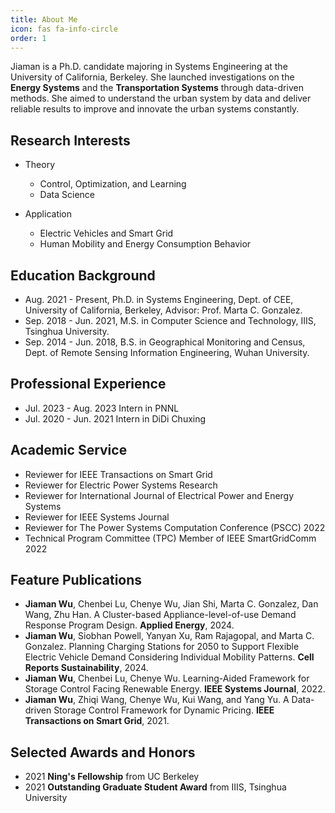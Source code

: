 ```yaml
---
title: About Me
icon: fas fa-info-circle
order: 1
---
```

Jiaman is a Ph.D. candidate majoring in Systems Engineering at the University of California, Berkeley. She launched investigations on the **Energy Systems** and the **Transportation Systems** through data-driven methods. She aimed to understand the urban system by data and deliver reliable results to improve and innovate the urban systems constantly. 

## Research Interests

* Theory
    - Control, Optimization, and Learning
    - Data Science
  
* Application
    - Electric Vehicles and Smart Grid
    - Human Mobility and Energy Consumption Behavior

## Education Background 

* Aug. 2021 - Present, Ph.D. in Systems Engineering, Dept. of CEE, University of California, Berkeley, Advisor: Prof. Marta C. Gonzalez.
* Sep. 2018 - Jun. 2021, M.S. in Computer Science and Technology, IIIS, Tsinghua University.
* Sep. 2014 - Jun. 2018, B.S. in Geographical Monitoring and Census, Dept. of Remote Sensing Information Engineering, Wuhan University.

## Professional Experience 

* Jul. 2023 - Aug. 2023 Intern in PNNL
* Jul. 2020 - Jun. 2021 Intern in DiDi Chuxing

## Academic Service

* Reviewer for IEEE Transactions on Smart Grid
* Reviewer for Electric Power Systems Research
* Reviewer for International Journal of Electrical Power and Energy Systems
* Reviewer for IEEE Systems Journal
* Reviewer for The Power Systems Computation Conference (PSCC) 2022
* Technical Program Committee (TPC) Member of IEEE SmartGridComm 2022

## Feature Publications

* **Jiaman Wu**, Chenbei Lu, Chenye Wu, Jian Shi, Marta C. Gonzalez, Dan Wang, Zhu Han. A Cluster-based Appliance-level-of-use Demand Response Program Design. **Applied Energy**, 2024.
* **Jiaman Wu**, Siobhan Powell, Yanyan Xu, Ram Rajagopal, and Marta C. Gonzalez. Planning Charging Stations for 2050 to Support Flexible Electric Vehicle Demand Considering Individual Mobility Patterns. **Cell Reports Sustainability**, 2024.
* **Jiaman Wu**, Chenbei Lu, Chenye Wu. Learning-Aided Framework for Storage Control Facing Renewable Energy. **IEEE Systems Journal**, 2022.
* **Jiaman Wu**, Zhiqi Wang, Chenye Wu, Kui Wang, and Yang Yu. A Data-driven Storage Control Framework for Dynamic Pricing. **IEEE Transactions on Smart Grid**, 2021.


## Selected Awards and Honors

* 2021 **Ning's Fellowship** from UC Berkeley
* 2021 **Outstanding Graduate Student Award** from IIIS, Tsinghua University
